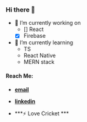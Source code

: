 ### Hi there 👋

- 🔭 I’m currently working on 
  - [] React
  - [X] Firebase
  
- 🌱 I’m currently learning
  - TS
  - React Native
  - MERN stack

 #### Reach Me: 
 
  - **[email](shaharyar.malik2000@gmail.com)**
  - **[linkedin](https://www.linkedin.com/in/sheharyar-malik-b7415219a/edit/certification/new/)**
  
- ***⚡ Love Cricket ***
